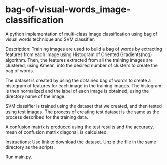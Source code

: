 # bag-of-visual-words_image-classification
A python implementation of multi-class image classification using bag of visual words technique and SVM classifier.

Description:
Training images are used to build a bag of words by extracting features from each image using Histogram of Oriented Gradients(hog) algorithm.
Then, the features extracted from all the training images are clustered, using Kmean, into the desired number of clusters to create the bag of words.

The dataset is created by using the obtained bag of words to create a histogram of features for each image in the training images. The histogram 
is then normalized and the label of each image is obtained, using the directory name of the image.

SVM classifier is trained using the dataset that we created, and then tested using test images. The process of creating test dataset is the same as the
process described for the training data.

A confusion matrix is produced using the test results and the accuracy, mean of confusion matrix diagonal, is calculated.

Instructions:
Use [link](https://drive.google.com/file/d/1hbKp679nDRoc3vR5sGTBns70Le7d6c_8/view?usp=sharing) to download the dataset. Unzip the file in the
same directory as the scripts.

Run main.py.
